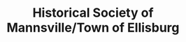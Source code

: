 ---
layout: repo
title: "Historical Society of Mannsville/Town of Ellisburg"
id: 20857
permalink: repos/20857/
---